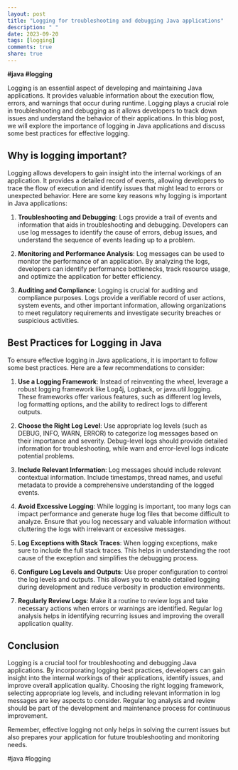```yaml
---
layout: post
title: "Logging for troubleshooting and debugging Java applications"
description: " "
date: 2023-09-20
tags: [logging]
comments: true
share: true
---
```


**#java #logging**

Logging is an essential aspect of developing and maintaining Java applications. It provides valuable information about the execution flow, errors, and warnings that occur during runtime. Logging plays a crucial role in troubleshooting and debugging as it allows developers to track down issues and understand the behavior of their applications. In this blog post, we will explore the importance of logging in Java applications and discuss some best practices for effective logging.

## Why is logging important?

Logging allows developers to gain insight into the internal workings of an application. It provides a detailed record of events, allowing developers to trace the flow of execution and identify issues that might lead to errors or unexpected behavior. Here are some key reasons why logging is important in Java applications:

1. **Troubleshooting and Debugging**: Logs provide a trail of events and information that aids in troubleshooting and debugging. Developers can use log messages to identify the cause of errors, debug issues, and understand the sequence of events leading up to a problem.

2. **Monitoring and Performance Analysis**: Log messages can be used to monitor the performance of an application. By analyzing the logs, developers can identify performance bottlenecks, track resource usage, and optimize the application for better efficiency.

3. **Auditing and Compliance**: Logging is crucial for auditing and compliance purposes. Logs provide a verifiable record of user actions, system events, and other important information, allowing organizations to meet regulatory requirements and investigate security breaches or suspicious activities.

## Best Practices for Logging in Java

To ensure effective logging in Java applications, it is important to follow some best practices. Here are a few recommendations to consider:

1. **Use a Logging Framework**: Instead of reinventing the wheel, leverage a robust logging framework like Log4j, Logback, or java.util.logging. These frameworks offer various features, such as different log levels, log formatting options, and the ability to redirect logs to different outputs.

2. **Choose the Right Log Level**: Use appropriate log levels (such as DEBUG, INFO, WARN, ERROR) to categorize log messages based on their importance and severity. Debug-level logs should provide detailed information for troubleshooting, while warn and error-level logs indicate potential problems.

3. **Include Relevant Information**: Log messages should include relevant contextual information. Include timestamps, thread names, and useful metadata to provide a comprehensive understanding of the logged events.

4. **Avoid Excessive Logging**: While logging is important, too many logs can impact performance and generate huge log files that become difficult to analyze. Ensure that you log necessary and valuable information without cluttering the logs with irrelevant or excessive messages.

5. **Log Exceptions with Stack Traces**: When logging exceptions, make sure to include the full stack traces. This helps in understanding the root cause of the exception and simplifies the debugging process.

6. **Configure Log Levels and Outputs**: Use proper configuration to control the log levels and outputs. This allows you to enable detailed logging during development and reduce verbosity in production environments.

7. **Regularly Review Logs**: Make it a routine to review logs and take necessary actions when errors or warnings are identified. Regular log analysis helps in identifying recurring issues and improving the overall application quality.

## Conclusion

Logging is a crucial tool for troubleshooting and debugging Java applications. By incorporating logging best practices, developers can gain insight into the internal workings of their applications, identify issues, and improve overall application quality. Choosing the right logging framework, selecting appropriate log levels, and including relevant information in log messages are key aspects to consider. Regular log analysis and review should be part of the development and maintenance process for continuous improvement.

Remember, effective logging not only helps in solving the current issues but also prepares your application for future troubleshooting and monitoring needs.

#java #logging